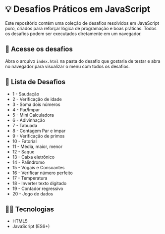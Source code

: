 # 💡 Desafios Práticos em JavaScript

Este repositório contém uma coleção de desafios resolvidos em JavaScript puro, criados para reforçar lógica de programação e boas práticas. Todos os desafios podem ser executados diretamente em um navegador.

## 🔗 Acesse os desafios

Abra o arquivo `index.html` na pasta do desafio que gostaria de testar e abra no navegador para visualizar o menu com todos os desafios.

## 🧩 Lista de Desafios

- 1 - Saudação
- 2 - Verificação de idade
- 3 - Soma dois números
- 4 - Par/Ímpar
- 5 - Mini Calculadora
- 6 - Adivinhação
- 7 - Tabuada
- 8 - Contagem Par e ìmpar
- 9 -  Verificação de primos
- 10 - Fatorial
- 11 - Média, maior, menor
- 12 - Saque
- 13 - Caixa eletrônico
- 14 - Palíndromo
- 15 - Vogais e Consoantes
- 16 - Verificar número perfeito
- 17 - Temperatura
- 18 - Inverter texto digitado
- 19 - Contador regressivo
- 20 - Jogo de dados


## 👨‍💻 Tecnologias

- HTML5
- JavaScript (ES6+)
